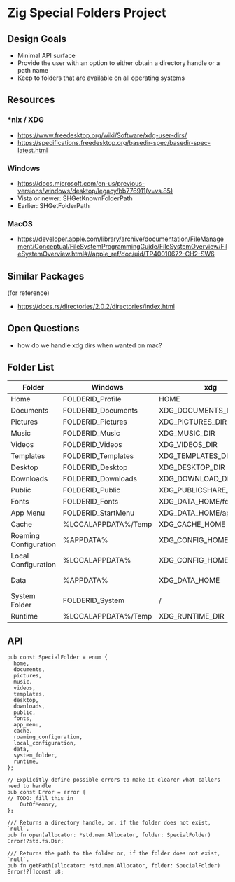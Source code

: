# Zig Special Folders Project

## Design Goals

- Minimal API surface
- Provide the user with an option to either obtain a directory handle or a path name
- Keep to folders that are available on all operating systems

## Resources

### *nix / XDG
- https://www.freedesktop.org/wiki/Software/xdg-user-dirs/
- https://specifications.freedesktop.org/basedir-spec/basedir-spec-latest.html

### Windows
- https://docs.microsoft.com/en-us/previous-versions/windows/desktop/legacy/bb776911(v=vs.85)
- Vista or newer: SHGetKnownFolderPath
- Earlier: SHGetFolderPath

### MacOS
- https://developer.apple.com/library/archive/documentation/FileManagement/Conceptual/FileSystemProgrammingGuide/FileSystemOverview/FileSystemOverview.html#//apple_ref/doc/uid/TP40010672-CH2-SW6

## Similar Packages
(for reference)

- https://docs.rs/directories/2.0.2/directories/index.html

## Open Questions
- how do we handle xdg dirs when wanted on mac?

## Folder List

| Folder                | Windows                  | xdg                        | MacOS |
|-----------------------|--------------------------|----------------------------|-----------|
| Home                  | FOLDERID_Profile         | HOME                       | HOME |
| Documents             | FOLDERID_Documents       | XDG_DOCUMENTS_DIR          | HOME/Documents |
| Pictures              | FOLDERID_Pictures        | XDG_PICTURES_DIR           | HOME/Pictures |
| Music                 | FOLDERID_Music           | XDG_MUSIC_DIR              | HOME/Music |
| Videos                | FOLDERID_Videos          | XDG_VIDEOS_DIR             | HOME/Movies |
| Templates             | FOLDERID_Templates       | XDG_TEMPLATES_DIR          | (N/A) |
| Desktop               | FOLDERID_Desktop         | XDG_DESKTOP_DIR            | HOME/Desktop |
| Downloads             | FOLDERID_Downloads       | XDG_DOWNLOAD_DIR           | HOME/Downloads |
| Public                | FOLDERID_Public          | XDG_PUBLICSHARE_DIR        | HOME/Public |
| Fonts                 | FOLDERID_Fonts           | XDG_DATA_HOME/fonts        | HOME/Library/Fonts |
| App Menu              | FOLDERID_StartMenu       | XDG_DATA_HOME/applications | HOME/Applications |
| Cache                 | %LOCALAPPDATA%/Temp      | XDG_CACHE_HOME             | HOME/Library/Caches |
| Roaming Configuration | %APPDATA%	           | XDG_CONFIG_HOME            | HOME/Library/Preferences |
| Local Configuration   | %LOCALAPPDATA%           | XDG_CONFIG_HOME            | HOME/Library/Application Support |
| Data                  | %APPDATA%                | XDG_DATA_HOME              | HOME/Library/Application Support | 
| System Folder         | FOLDERID_System          | /                          | / |
| Runtime               | %LOCALAPPDATA%/Temp      | XDG_RUNTIME_DIR            | ? |

## API
```zig
pub const SpecialFolder = enum {
  home,
  documents,
  pictures,
  music,
  videos,
  templates,
  desktop,
  downloads,
  public,
  fonts,
  app_menu,
  cache,
  roaming_configuration,
  local_configuration,
  data,
  system_folder,
  runtime,
};

// Explicitly define possible errors to make it clearer what callers need to handle
pub const Error = error {
// TODO: fill this in
	OutOfMemory,
};

/// Returns a directory handle, or, if the folder does not exist, `null`.
pub fn open(allocator: *std.mem.Allocator, folder: SpecialFolder) Error!?std.fs.Dir;

/// Returns the path to the folder or, if the folder does not exist, `null`.
pub fn getPath(allocator: *std.mem.Allocator, folder: SpecialFolder) Error!?[]const u8;
```
